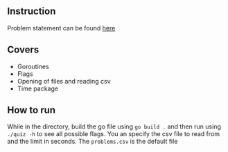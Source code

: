 ## Instruction
Problem statement can be found [here](https://github.com/gophercises/quiz)

## Covers
- Goroutines
- Flags
- Opening of files and reading csv
- Time package

## How to run
While in the directory, build the go file using `go build .` and then run using `./quiz -h` to see all possible flags. You an specify the csv file to read from and the limit in seconds. The `problems.csv` is the default file